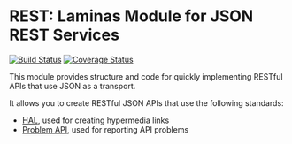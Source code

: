 REST: Laminas Module for JSON REST Services
=======================================

[![Build Status](https://travis-ci.org/laminas-api-tools/api-tools-rest.png)](https://travis-ci.org/laminas-api-tools/api-tools-rest)
[![Coverage Status](https://coveralls.io/repos/laminas-api-tools/api-tools-rest/badge.png?branch=master)](https://coveralls.io/r/laminas-api-tools/api-tools-rest)

This module provides structure and code for quickly implementing RESTful APIs
that use JSON as a transport.

It allows you to create RESTful JSON APIs that use the following standards:

- [HAL](http://tools.ietf.org/html/draft-kelly-json-hal-03), used for creating
  hypermedia links
- [Problem API](http://tools.ietf.org/html/draft-nottingham-http-problem-02),
  used for reporting API problems

